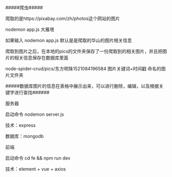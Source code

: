 #####爬虫#####

爬取的是https://pixabay.com/zh/photos这个网站的图片

nodemon app.js 大雁塔  

如果输入 nodemon app.js 默认是是爬取的华山的图片相关信息


爬取到图片之后，在本地的pics的文件夹保存了一份爬取到的相关图片，并且把图片的相关信息保存在数据库里面


node-spider-crud/pics/东方明珠1521084196584  图片关键词+时间戳 命名的图片文件夹



#####数据库图片的信息在表格中展示出来，可以进行删除，编辑，以及根据关键字进行查找######

服务器

启动命令 nodemon server.js

技术：express

数据库：mongodb

前端

启动命令 cd fe && npm run dev

技术：element + vue + axios




